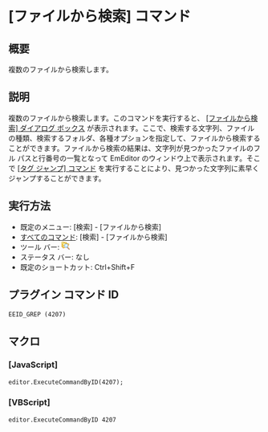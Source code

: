 # \[ファイルから検索\] コマンド

## 概要

複数のファイルから検索します。

## 説明

複数のファイルから検索します。このコマンドを実行すると、 [\[ファイルから検索\] ダイアログ ボックス](../../dlg/find_in_files/index) が表示されます。ここで、検索する文字列、ファイルの種類、検索するフォルダ、各種オプションを指定して、ファイルから検索することができます。ファイルから検索の結果は、文字列が見つかったファイルのフル
パスと行番号の一覧となって EmEditor のウィンドウ上で表示されます。そこで [\[タグ ジャンプ\] コマンド](../edit/tag_jump) を実行することにより、見つかった文字列に素早くジャンプすることができます。

## 実行方法

- 既定のメニュー: \[検索\] \- \[ファイルから検索\]
- [すべてのコマンド](../../glossary/allcommands): \[検索\] \- \[ファイルから検索\]
- ツール バー: ![](../../images/grep.png)
- ステータス バー: なし
- 既定のショートカット: Ctrl+Shift+F

## プラグイン コマンド ID

```
EEID_GREP (4207)
```

## マクロ

### \[JavaScript\]

```
editor.ExecuteCommandByID(4207);
```

### \[VBScript\]

```
editor.ExecuteCommandByID 4207
```
